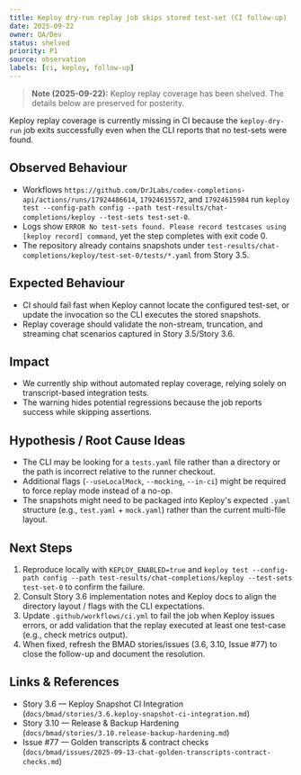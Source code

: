 ```yaml
---
title: Keploy dry-run replay job skips stored test-set (CI follow-up)
date: 2025-09-22
owner: QA/Dev
status: shelved
priority: P1
source: observation
labels: [ci, keploy, follow-up]
---
```


> **Note (2025-09-22):** Keploy replay coverage has been shelved. The details below are preserved for posterity.

Keploy replay coverage is currently missing in CI because the `keploy-dry-run` job exits successfully even when the CLI reports that no test-sets were found.

## Observed Behaviour

- Workflows `https://github.com/DrJLabs/codex-completions-api/actions/runs/17924486614`, `17924615572`, and `17924615984` run `keploy test --config-path config --path test-results/chat-completions/keploy --test-sets test-set-0`.
- Logs show `ERROR No test-sets found. Please record testcases using [keploy record] command`, yet the step completes with exit code 0.
- The repository already contains snapshots under `test-results/chat-completions/keploy/test-set-0/tests/*.yaml` from Story 3.5.

## Expected Behaviour

- CI should fail fast when Keploy cannot locate the configured test-set, or update the invocation so the CLI executes the stored snapshots.
- Replay coverage should validate the non-stream, truncation, and streaming chat scenarios captured in Story 3.5/Story 3.6.

## Impact

- We currently ship without automated replay coverage, relying solely on transcript-based integration tests.
- The warning hides potential regressions because the job reports success while skipping assertions.

## Hypothesis / Root Cause Ideas

- The CLI may be looking for a `tests.yaml` file rather than a directory or the path is incorrect relative to the runner checkout.
- Additional flags (`--useLocalMock`, `--mocking`, `--in-ci`) might be required to force replay mode instead of a no-op.
- The snapshots might need to be packaged into Keploy's expected `.yaml` structure (e.g., `test.yaml` + `mock.yaml`) rather than the current multi-file layout.

## Next Steps

1. Reproduce locally with `KEPLOY_ENABLED=true` and `keploy test --config-path config --path test-results/chat-completions/keploy --test-sets test-set-0` to confirm the failure.
2. Consult Story 3.6 implementation notes and Keploy docs to align the directory layout / flags with the CLI expectations.
3. Update `.github/workflows/ci.yml` to fail the job when Keploy issues errors, or add validation that the replay executed at least one test-case (e.g., check metrics output).
4. When fixed, refresh the BMAD stories/issues (3.6, 3.10, Issue #77) to close the follow-up and document the resolution.

## Links & References

- Story 3.6 — Keploy Snapshot CI Integration (`docs/bmad/stories/3.6.keploy-snapshot-ci-integration.md`)
- Story 3.10 — Release & Backup Hardening (`docs/bmad/stories/3.10.release-backup-hardening.md`)
- Issue #77 — Golden transcripts & contract checks (`docs/bmad/issues/2025-09-13-chat-golden-transcripts-contract-checks.md`)
